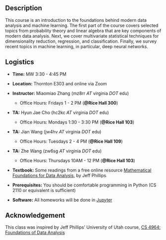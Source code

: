 ## Description

This course is an introduction to the foundations behind modern data analysis
and machine learning.  The first part of the course covers selected topics from
probability theory and linear algebra that are key components of modern data
analysis. Next, we cover multivariate statistical techniques for dimensionality
reduction, regression, and classification. Finally, we survey recent topics in
machine learning, in particular, deep neural networks.

## Logistics

* **Time:** MW 3:30 - 4:45 PM
* **Location:** Thornton E303 and online via Zoom
* **Instructor:** Miaomiao Zhang (mz8rr *AT* virginia *DOT* edu)
  - Office Hours: Fridays 1 - 2 PM (**@Rice Hall 300**)
* **TA:** Hyun Jae Cho (hc2kc *AT* virginia *DOT* edu)
  - Office Hours:  Mondays 1:30 - 3:30 PM (**@Rice Hall 103**)
* **TA:** Jian Wang (jw4hv *AT* virginia *DOT* edu)
  - Office Hours: Tuesdays 2 - 4 PM (**@Rice Hall 109**)
* **TA:** Zhe Wang (zw6sg *AT* virginia *DOT* edu)
  - Office Hours: Thursdays 10AM - 12 PM (**@Rice Hall 103**)

* **Textbook:** Some readings from a free online resource [Mathematical Foundations for Data Analysis](http://www.cs.utah.edu/~jeffp/M4D/M4D.html), by Jeff Phillips
* **Prerequisites:** You should be comfortable programming in Python (CS 2110 or equivalent is sufficient)
* **Software:** All homeworks will be done in [Jupyter](https://jupyter.org)

## Acknowledgement
This class was inspired by Jeff Phillips' University of Utah course, [CS 4964: Foundations of Data Analysis](http://www.cs.utah.edu/~jeffp/teaching/FoDA.html)
